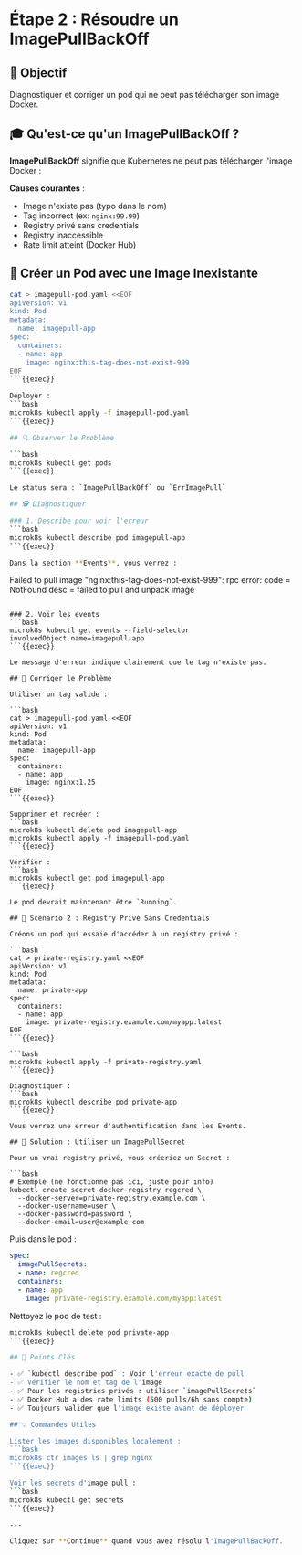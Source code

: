 # Étape 2 : Résoudre un ImagePullBackOff

## 📝 Objectif

Diagnostiquer et corriger un pod qui ne peut pas télécharger son image Docker.

## 🎓 Qu'est-ce qu'un ImagePullBackOff ?

**ImagePullBackOff** signifie que Kubernetes ne peut pas télécharger l'image Docker :

**Causes courantes** :
- Image n'existe pas (typo dans le nom)
- Tag incorrect (ex: `nginx:99.99`)
- Registry privé sans credentials
- Registry inaccessible
- Rate limit atteint (Docker Hub)

## 📄 Créer un Pod avec une Image Inexistante

```bash
cat > imagepull-pod.yaml <<EOF
apiVersion: v1
kind: Pod
metadata:
  name: imagepull-app
spec:
  containers:
  - name: app
    image: nginx:this-tag-does-not-exist-999
EOF
```{{exec}}

Déployer :
```bash
microk8s kubectl apply -f imagepull-pod.yaml
```{{exec}}

## 🔍 Observer le Problème

```bash
microk8s kubectl get pods
```{{exec}}

Le status sera : `ImagePullBackOff` ou `ErrImagePull`

## 🕵️ Diagnostiquer

### 1. Describe pour voir l'erreur
```bash
microk8s kubectl describe pod imagepull-app
```{{exec}}

Dans la section **Events**, vous verrez :
```
Failed to pull image "nginx:this-tag-does-not-exist-999":
rpc error: code = NotFound desc = failed to pull and unpack image
```

### 2. Voir les events
```bash
microk8s kubectl get events --field-selector involvedObject.name=imagepull-app
```{{exec}}

Le message d'erreur indique clairement que le tag n'existe pas.

## 🔧 Corriger le Problème

Utiliser un tag valide :

```bash
cat > imagepull-pod.yaml <<EOF
apiVersion: v1
kind: Pod
metadata:
  name: imagepull-app
spec:
  containers:
  - name: app
    image: nginx:1.25
EOF
```{{exec}}

Supprimer et recréer :
```bash
microk8s kubectl delete pod imagepull-app
microk8s kubectl apply -f imagepull-pod.yaml
```{{exec}}

Vérifier :
```bash
microk8s kubectl get pod imagepull-app
```{{exec}}

Le pod devrait maintenant être `Running`.

## 🧪 Scénario 2 : Registry Privé Sans Credentials

Créons un pod qui essaie d'accéder à un registry privé :

```bash
cat > private-registry.yaml <<EOF
apiVersion: v1
kind: Pod
metadata:
  name: private-app
spec:
  containers:
  - name: app
    image: private-registry.example.com/myapp:latest
EOF
```{{exec}}

```bash
microk8s kubectl apply -f private-registry.yaml
```{{exec}}

Diagnostiquer :
```bash
microk8s kubectl describe pod private-app
```{{exec}}

Vous verrez une erreur d'authentification dans les Events.

## 🔐 Solution : Utiliser un ImagePullSecret

Pour un vrai registry privé, vous créeriez un Secret :

```bash
# Exemple (ne fonctionne pas ici, juste pour info)
kubectl create secret docker-registry regcred \
  --docker-server=private-registry.example.com \
  --docker-username=user \
  --docker-password=password \
  --docker-email=user@example.com
```

Puis dans le pod :
```yaml
spec:
  imagePullSecrets:
  - name: regcred
  containers:
  - name: app
    image: private-registry.example.com/myapp:latest
```

Nettoyez le pod de test :
```bash
microk8s kubectl delete pod private-app
```{{exec}}

## 🎯 Points Clés

- ✅ `kubectl describe pod` : Voir l'erreur exacte de pull
- ✅ Vérifier le nom et tag de l'image
- ✅ Pour les registries privés : utiliser `imagePullSecrets`
- ✅ Docker Hub a des rate limits (500 pulls/6h sans compte)
- ✅ Toujours valider que l'image existe avant de déployer

## 💡 Commandes Utiles

Lister les images disponibles localement :
```bash
microk8s ctr images ls | grep nginx
```{{exec}}

Voir les secrets d'image pull :
```bash
microk8s kubectl get secrets
```{{exec}}

---

Cliquez sur **Continue** quand vous avez résolu l'ImagePullBackOff.
